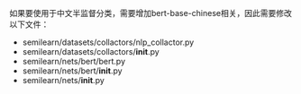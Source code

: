 如果要使用于中文半监督分类，需要增加bert-base-chinese相关，因此需要修改以下文件：

- semilearn/datasets/collactors/nlp_collactor.py
- semilearn/datasets/collactors/__init__.py
- semilearn/nets/bert/bert.py
- semilearn/nets/bert/__init__.py
- semilearn/nets/__init__.py
